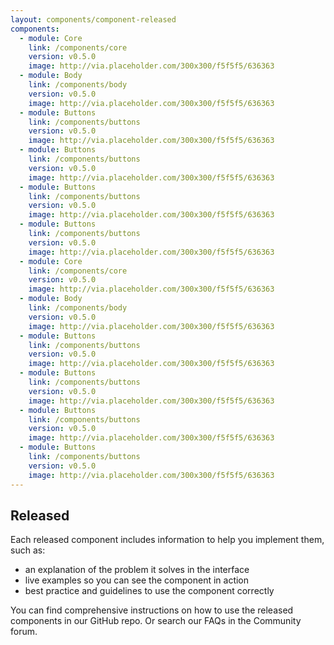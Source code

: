 ```yaml
---
layout: components/component-released
components:
  - module: Core
    link: /components/core
    version: v0.5.0
    image: http://via.placeholder.com/300x300/f5f5f5/636363
  - module: Body
    link: /components/body
    version: v0.5.0
    image: http://via.placeholder.com/300x300/f5f5f5/636363
  - module: Buttons
    link: /components/buttons
    version: v0.5.0
    image: http://via.placeholder.com/300x300/f5f5f5/636363
  - module: Buttons
    link: /components/buttons
    version: v0.5.0
    image: http://via.placeholder.com/300x300/f5f5f5/636363
  - module: Buttons
    link: /components/buttons
    version: v0.5.0
    image: http://via.placeholder.com/300x300/f5f5f5/636363
  - module: Buttons
    link: /components/buttons
    version: v0.5.0
    image: http://via.placeholder.com/300x300/f5f5f5/636363
  - module: Core
    link: /components/core
    version: v0.5.0
    image: http://via.placeholder.com/300x300/f5f5f5/636363
  - module: Body
    link: /components/body
    version: v0.5.0
    image: http://via.placeholder.com/300x300/f5f5f5/636363
  - module: Buttons
    link: /components/buttons
    version: v0.5.0
    image: http://via.placeholder.com/300x300/f5f5f5/636363
  - module: Buttons
    link: /components/buttons
    version: v0.5.0
    image: http://via.placeholder.com/300x300/f5f5f5/636363
  - module: Buttons
    link: /components/buttons
    version: v0.5.0
    image: http://via.placeholder.com/300x300/f5f5f5/636363
  - module: Buttons
    link: /components/buttons
    version: v0.5.0
    image: http://via.placeholder.com/300x300/f5f5f5/636363
---
```


## Released

Each released component includes information to help you implement them, such as:

- an explanation of the problem it solves in the interface
- live examples so you can see the component in action
- best practice and guidelines to use the component correctly

You can find comprehensive instructions on how to use the released components in our GitHub repo. Or search our FAQs in the Community forum.
